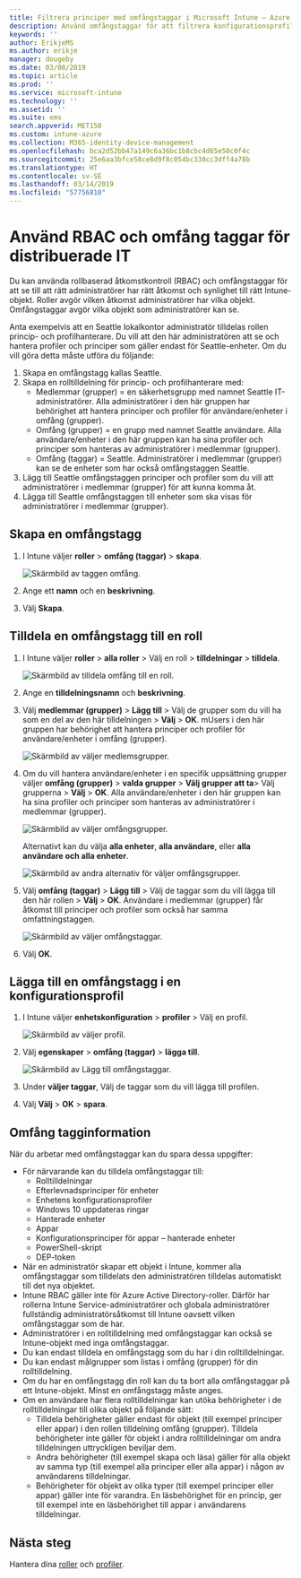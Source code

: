```yaml
---
title: Filtrera principer med omfångstaggar i Microsoft Intune – Azure | Microsoft Docs
description: Använd omfångstaggar för att filtrera konfigurationsprofiler för specifika roller.
keywords: ''
author: ErikjeMS
ms.author: erikje
manager: dougeby
ms.date: 03/08/2019
ms.topic: article
ms.prod: ''
ms.service: microsoft-intune
ms.technology: ''
ms.assetid: ''
ms.suite: ems
search.appverid: MET150
ms.custom: intune-azure
ms.collection: M365-identity-device-management
ms.openlocfilehash: bca2d52bb47a149c6a36bc1b8cbc4d65e50c0f4c
ms.sourcegitcommit: 25e6aa3bfce58ce8d9f8c054bc338cc3dff4a78b
ms.translationtype: HT
ms.contentlocale: sv-SE
ms.lasthandoff: 03/14/2019
ms.locfileid: "57756810"
---
```

# <a name="use-rbac-and-scope-tags-for-distributed-it"></a>Använd RBAC och omfång taggar för distribuerade IT

Du kan använda rollbaserad åtkomstkontroll (RBAC) och omfångstaggar för att se till att rätt administratörer har rätt åtkomst och synlighet till rätt Intune-objekt. Roller avgör vilken åtkomst administratörer har vilka objekt. Omfångstaggar avgör vilka objekt som administratörer kan se.

Anta exempelvis att en Seattle lokalkontor administratör tilldelas rollen princip- och profilhanterare. Du vill att den här administratören att se och hantera profiler och principer som gäller endast för Seattle-enheter. Om du vill göra detta måste utföra du följande:

1. Skapa en omfångstagg kallas Seattle.
2. Skapa en rolltilldelning för princip- och profilhanterare med: 
    - Medlemmar (grupper) = en säkerhetsgrupp med namnet Seattle IT-administratörer. Alla administratörer i den här gruppen har behörighet att hantera principer och profiler för användare/enheter i omfång (grupper).
    - Omfång (grupper) = en grupp med namnet Seattle användare. Alla användare/enheter i den här gruppen kan ha sina profiler och principer som hanteras av administratörer i medlemmar (grupper). 
    - Omfång (taggar) = Seattle. Administratörer i medlemmar (grupper) kan se de enheter som har också omfångstaggen Seattle.
3. Lägg till Seattle omfångstaggen principer och profiler som du vill att administratörer i medlemmar (grupper) för att kunna komma åt.
4. Lägga till Seattle omfångstaggen till enheter som ska visas för administratörer i medlemmar (grupper). 


## <a name="to-create-a-scope-tag"></a>Skapa en omfångstagg

1. I Intune väljer **roller** > **omfång (taggar)** > **skapa**.

    ![Skärmbild av taggen omfång.](./media/scope-tags/create-scope-tag.png)

2. Ange ett **namn** och en **beskrivning**.
3. Välj **Skapa**.

## <a name="to-assign-a-scope-tag-to-a-role"></a>Tilldela en omfångstagg till en roll

1. I Intune väljer **roller** > **alla roller** > Välj en roll > **tilldelningar** > **tilldela**.

    ![Skärmbild av tilldela omfång till en roll.](./media/scope-tags/assign-scope-to-role.png)

2. Ange en **tilldelningsnamn** och **beskrivning**.
3. Välj **medlemmar (grupper)** > **Lägg till** > Välj de grupper som du vill ha som en del av den här tilldelningen > **Välj**  >   **OK**. mUsers i den här gruppen har behörighet att hantera principer och profiler för användare/enheter i omfång (grupper).

    ![Skärmbild av väljer medlemsgrupper.](./media/scope-tags/select-member-groups.png)

4. Om du vill hantera användare/enheter i en specifik uppsättning grupper väljer **omfång (grupper)** > **valda grupper** > **Välj grupper att ta**> Välj grupperna > **Välj** > **OK**. Alla användare/enheter i den här gruppen kan ha sina profiler och principer som hanteras av administratörer i medlemmar (grupper).

    ![Skärmbild av väljer omfångsgrupper.](./media/scope-tags/select-scope-groups.png)

    Alternativt kan du välja **alla enheter**, **alla användare**, eller **alla användare och alla enheter**.

    ![Skärmbild av andra alternativ för väljer omfångsgrupper.](./media/scope-tags/scope-group-other-options.png)
    
5. Välj **omfång (taggar)** > **Lägg till** > Välj de taggar som du vill lägga till den här rollen > **Välj** > **OK**. Användare i medlemmar (grupper) får åtkomst till principer och profiler som också har samma omfattningstaggen.

    ![Skärmbild av väljer omfångstaggar.](./media/scope-tags/select-scope-tags.png)

6. Välj **OK**. 

## <a name="to-add-a-scope-tag-to-a-configuration-profile"></a>Lägga till en omfångstagg i en konfigurationsprofil
1. I Intune väljer **enhetskonfiguration** > **profiler** > Välj en profil.

    ![Skärmbild av väljer profil.](./media/scope-tags/choose-profile.png)

2. Välj **egenskaper** > **omfång (taggar)** > **lägga till**.

    ![Skärmbild av Lägg till omfångstaggar.](./media/scope-tags/add-scope-tags.png)

3. Under **väljer taggar**, Välj de taggar som du vill lägga till profilen.
4. Välj **Välj** > **OK** > **spara**.

## <a name="scope-tag-details"></a>Omfång tagginformation
När du arbetar med omfångstaggar kan du spara dessa uppgifter:

- För närvarande kan du tilldela omfångstaggar till:
    - Rolltilldelningar
    - Efterlevnadsprinciper för enheter
    - Enhetens konfigurationsprofiler
    - Windows 10 uppdateras ringar
    - Hanterade enheter
    - Appar
    - Konfigurationsprinciper för appar – hanterade enheter
    - PowerShell-skript
    - DEP-token
- När en administratör skapar ett objekt i Intune, kommer alla omfångstaggar som tilldelats den administratören tilldelas automatiskt till det nya objektet.
- Intune RBAC gäller inte för Azure Active Directory-roller. Därför har rollerna Intune Service-administratörer och globala administratörer fullständig administratörsåtkomst till Intune oavsett vilken omfångstaggar som de har.
- Administratörer i en rolltilldelning med omfångstaggar kan också se Intune-objekt med inga omfångstaggar.
- Du kan endast tilldela en omfångstagg som du har i din rolltilldelningar.
- Du kan endast målgrupper som listas i omfång (grupper) för din rolltilldelning.
- Om du har en omfångstagg din roll kan du ta bort alla omfångstaggar på ett Intune-objekt. Minst en omfångstagg måste anges.
- Om en användare har flera rolltilldelningar kan utöka behörigheter i de rolltilldelningar till olika objekt på följande sätt:
    - Tilldela behörigheter gäller endast för objekt (till exempel principer eller appar) i den rollen tilldelning omfång (grupper). Tilldela behörigheter inte gäller för objekt i andra rolltilldelningar om andra tilldelningen uttryckligen beviljar dem.
    - Andra behörigheter (till exempel skapa och läsa) gäller för alla objekt av samma typ (till exempel alla principer eller alla appar) i någon av användarens tilldelningar.
    - Behörigheter för objekt av olika typer (till exempel principer eller appar) gäller inte för varandra. En läsbehörighet för en princip, ger till exempel inte en läsbehörighet till appar i användarens tilldelningar.





## <a name="next-steps"></a>Nästa steg

Hantera dina [roller](role-based-access-control.md) och [profiler](device-profile-assign.md).
